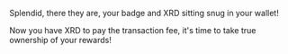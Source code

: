 Splendid, there they are, your badge and XRD sitting snug in your wallet!

Now you have XRD to pay the transaction fee, it's time to take true ownership of your rewards!
